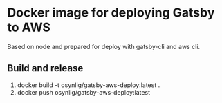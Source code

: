 # Docker image for deploying Gatsby to AWS

Based on node and prepared for deploy with gatsby-cli and aws cli.

## Build and release
1. docker build -t osynlig/gatsby-aws-deploy:latest .
2. docker push osynlig/gatsby-aws-deploy:latest
